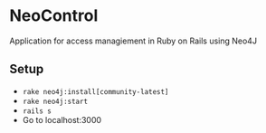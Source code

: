 # NeoControl
Application for access managiement in Ruby on Rails using Neo4J

## Setup
 - `rake neo4j:install[community-latest]`
 - `rake neo4j:start`
 - `rails s`
 - Go to localhost:3000
 
